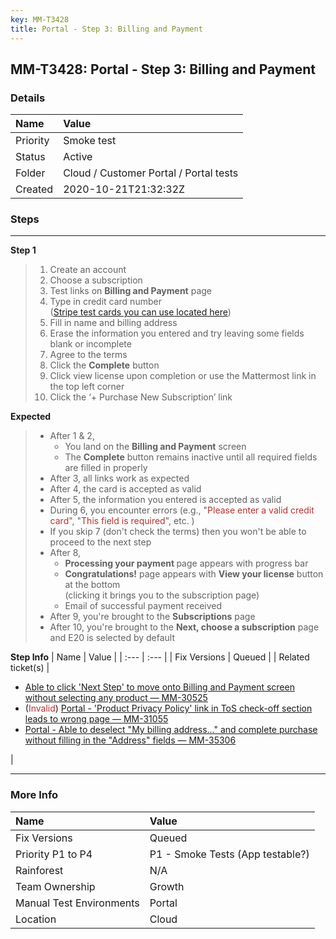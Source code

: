 ```yaml
---
key: MM-T3428
title: Portal - Step 3: Billing and Payment
---
```


## MM-T3428: Portal - Step 3: Billing and Payment

### Details

| Name     | Value                                  |
| :------- | :------------------------------------- |
| Priority | Smoke test                             |
| Status   | Active                                 |
| Folder   | Cloud / Customer Portal / Portal tests |
| Created  | 2020-10-21T21:32:32Z                   |

### Steps

<hr/>

**Step 1**

> <article><ol><li>Create an account</li><li>Choose a subscription</li><li>Test links on <strong>Billing and Payment</strong> page</li><li>Type in credit card number<br />(<a href="https://stripe.com/docs/testing#cards" rel="noopener noreferrer" target="_blank">Stripe test cards you can use located here</a>)</li><li>Fill in name and billing address</li><li>Erase the information you entered and try leaving some fields blank or incomplete</li><li>Agree to the terms</li><li>Click the <strong>Complete</strong> button</li><li>Click view license upon completion or use the Mattermost link in the top left corner</li><li>Click the ‘+ Purchase New Subscription’ link</li></ol></article>

**Expected**

> <article><ul><li>After 1 &amp; 2, <ul><li>You land on the <strong>Billing and Payment</strong> screen</li><li>The <strong>Complete</strong> button remains inactive until all required fields are filled in properly</li></ul></li><li>After 3, all links work as expected</li><li>After 4, the card is accepted as valid</li><li>After 5, the information you entered is accepted as valid</li><li>During 6, you encounter errors (e.g., "<span style="color:rgb(184, 49, 47)">Please enter a valid credit card</span>", "<span style="color:rgb(184, 49, 47)">This field is required</span>", etc. )</li><li>If you skip 7 (don't check the terms) then you won't be able to proceed to the next step</li><li>After 8, <ul><li><strong>Processing your payment </strong>page appears with progress bar</li><li><strong>Congratulations!</strong> page appears with <strong>View your license</strong> button at the bottom<br />(clicking it brings you to the subscription page)</li><li>Email of successful payment received</li></ul></li><li>After 9, you're brought to the <strong>Subscriptions</strong> page</li><li>After 10, you're brought to the <strong>Next, choose a subscription</strong> page and E20 is selected by default</li></ul></article>

**Step Info**
| Name | Value |
| :--- | :--- |
| Fix Versions | Queued |
| Related ticket(s) | <ul><li><a href="https://mattermost.atlassian.net/browse/MM-30525">Able to click 'Next Step' to move onto Billing and Payment screen without selecting any product — MM-30525</a></li><li>(<span style="color:rgb(184, 49, 47)">Invalid</span>) <a href="https://mattermost.atlassian.net/browse/MM-31055">Portal - 'Product Privacy Policy' link in ToS check-off section leads to wrong page — MM-31055</a></li><li><a href="https://mattermost.atlassian.net/browse/MM-35306">Portal - Able to deselect "My billing address…" and complete purchase without filling in the "Address" fields — MM-35306</a></li></ul> |

<hr/>

### More Info

| Name                     | Value                            |
| :----------------------- | :------------------------------- |
| Fix Versions             | Queued                           |
| Priority P1 to P4        | P1 - Smoke Tests (App testable?) |
| Rainforest               | N/A                              |
| Team Ownership           | Growth                           |
| Manual Test Environments | Portal                           |
| Location                 | Cloud                            |
